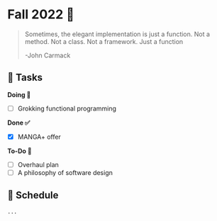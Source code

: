 # Fall 2022 🍁

> Sometimes, the elegant implementation is just a function. Not a method. Not a class. Not a framework. Just a function
>
> -John Carmack

## 🚀 Tasks


**Doing 🚧**

- [ ] Grokking functional programming

**Done ✅**

- [x] MANGA+ offer

**To-Do 🌱**

- [ ] Overhaul plan
- [ ] A philosophy of software design

## 🌾 Schedule

```
...
```
